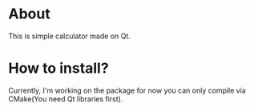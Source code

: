 # About
This is simple calculator made on Qt. 

# How to install?
Currently, I'm working on the package for now you can only compile via CMake(You need Qt libraries first).
